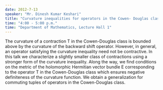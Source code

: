 ```yaml
---
date: 2012-7-13
speaker: "Mr. Dinesh Kumar Keshari"
title: "Curvature inequalities for operators in the Cowen- Douglas class"
time: "4:00 - 5:00 p.m." 
time: "Department of Mathematics, Lecture Hall 1"
---
```

The curvature of a contraction T in the Cowen-Douglas class is bounded above by the curvature of the backward shift operator. However, in general, an operator satisfying the curvature inequality need not be contractive. In this talk we characterize a slightly smaller class of contractions using a stronger form of the curvature inequality. Along the way, we find conditions on the metric of the holomorphic Hermitian vector bundle E corresponding to the operator T in the Cowen-Douglas class which ensures negative definiteness of the curvature function. We obtain a generalization for commuting tuples of operators in the Cowen-Douglas class.
